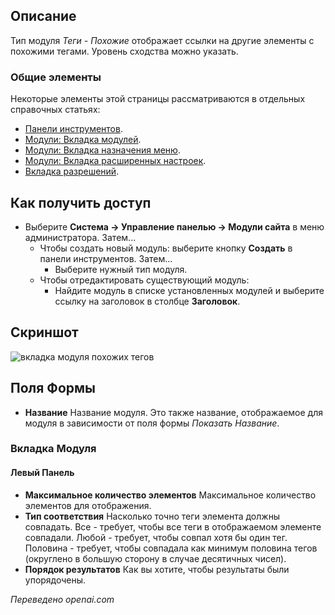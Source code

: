 <!-- Filename: Help4.x:Site_Modules:_Tags_-_Similar / Display title: Модули: Теги - Похожие -->

## Описание

Тип модуля *Теги - Похожие* отображает ссылки на другие элементы с
похожими тегами. Уровень сходства можно указать.

### Общие элементы

Некоторые элементы этой страницы рассматриваются в отдельных справочных статьях:

* [Панели инструментов](jdocmanual?article=help/common-elements/toolbars).
* [Модули: Вкладка модулей](jdocmanual?article=help/modules/modules-module-tab).
* [Модули: Вкладка назначения меню](jdocmanual?article=help/modules/modules-menu-assignment-tab).
* [Модули: Вкладка расширенных настроек](jdocmanual?article=help/modules/modules-advanced-tab).
* [Вкладка разрешений](jdocmanual?article=help/common-elements/edit-permissions).

## Как получить доступ

- Выберите **Система → Управление панелью → Модули сайта** в меню
  администратора. Затем...
  - Чтобы создать новый модуль: выберите кнопку **Создать** в
    панели инструментов. Затем...
    - Выберите нужный тип модуля.
  - Чтобы отредактировать существующий модуль:
    - Найдите модуль в списке установленных модулей и выберите
      ссылку на заголовок в столбце **Заголовок**.

## Скриншот

![вкладка модуля похожих тегов](../../../ru/images/modules-site/modules-tags-similar-module-tab.png)

## Поля Формы

- **Название** Название модуля. Это также название, отображаемое
  для модуля в зависимости от поля формы *Показать Название*.

### Вкладка Модуля

#### Левый Панель

- **Максимальное количество элементов** Максимальное количество элементов для отображения.
- **Тип соответствия** Насколько точно теги элемента должны
  совпадать. Все - требует, чтобы все теги в отображаемом элементе
  совпадали. Любой - требует, чтобы совпал хотя бы один тег. Половина - требует,
  чтобы совпадала как минимум половина тегов (округлено в большую сторону в случае
  десятичных чисел).
- **Порядок результатов** Как вы хотите, чтобы результаты были упорядочены.

*Переведено openai.com*

